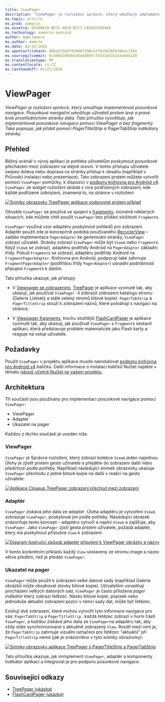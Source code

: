 ```yaml
---
title: ViewPager
description: "ViewPager je rozložení správce, který umožňuje implementovat posunkové navigace. Posunkové navigační umožňuje uživateli prstem levé a pravé krok prostřednictvím stránky data. Tato příručka vysvětluje, jak implementovat posunkové navigace pomocí ViewPager a bez fragmenty. Také popisuje, jak přidat pomocí PagerTitleStrip a PagerTabStrip indikátory stránky."
ms.topic: article
ms.prod: xamarin
ms.assetid: D42896C0-DE7C-4818-B171-CB2D5E5DD46A
ms.technology: xamarin-android
author: mgmclemore
ms.author: mamcle
ms.date: 02/15/2018
ms.openlocfilehash: 80ba525b87d2008f290e32fde56265630bac729a
ms.sourcegitcommit: 6cd40d190abe38edd50fc74331be15324a845a28
ms.translationtype: MT
ms.contentlocale: cs-CZ
ms.lasthandoff: 02/27/2018
---
```

# <a name="viewpager"></a>ViewPager

_ViewPager je rozložení správce, který umožňuje implementovat posunkové navigace. Posunkové navigační umožňuje uživateli prstem levé a pravé krok prostřednictvím stránky data. Tato příručka vysvětluje, jak implementovat posunkové navigace pomocí ViewPager a bez fragmenty. Také popisuje, jak přidat pomocí PagerTitleStrip a PagerTabStrip indikátory stránky._

<a name="overview" />
 
## <a name="overview"></a>Přehled

Běžný scénář v vývoj aplikací je potřeba uživatelům poskytnout posunkové přecházení mezi zobrazení na stejné úrovni. V tomto přístupu uživatele swipes doleva nebo doprava na stránky přístup k obsahu (například v Průvodci instalací nebo prezentace). Tato zobrazení prstem můžete vytvořit pomocí `ViewPager` pomůcky, k dispozici v [podporu knihovna pro Android v4](https://www.nuget.org/packages/Xamarin.Android.Support.v4/). `ViewPager` Je widget rozložení skládá z více podřízených zobrazení, kde každé podřízené zobrazení, znamená to, na stránce v rozložení: 

[![Snímky obrazovky TreePager aplikace vodorovné prstem příklad](images/01-intro-sml.png)](images/01-intro.png)

Obvykle `ViewPager` se používá ve spojení s [fragmenty](https://developer.xamarin.com/guides/android/platform_features/fragments/), nicméně některých situacích, kde můžete chtít použít `ViewPager` bez přidání složitosti `Fragment`s.

`ViewPager` využívá vzor adaptéru poskytnout pohledů pro zobrazení. Adaptér použít zde je koncepčně podobá používaného [RecyclerView](~/android/user-interface/layouts/recycler-view/index.md) &ndash; zadáte implementace `PagerAdapter` ke generování stránky, `ViewPager` zobrazí uživateli. Stránky zobrazí `ViewPager` může být `View`s nebo `Fragment`s. Když `View`s se zobrazí, adaptéru podtřídy Android na `PagerAdapter` základní třídy. Pokud `Fragment`s se zobrazí, adaptéru podtřídy Android na `FragmentPagerAdapter`. Knihovna pro Android, podporují také zahrnuje `FragmentPagerAdapter` (podtřídou třídy `PagerAdapter`) usnadní podrobnosti připojení `Fragment`s k datům. 

Tato příručka ukazuje, jak přístupy: 

-   V [Viewpager se zobrazeními](~/android/user-interface/controls/view-pager/viewpager-and-views.md), [TreePager](https://developer.xamarin.com/samples/monodroid/UserInterface/TreePager/) je aplikace vyvinuté tak, aby ukazují, jak používat `ViewPager` -li zobrazit zobrazení katalogu stromu (Galerie Listnatý a stále zelený stromů bitové kopie). 
    `PagerTabStrip`  a `PagerTitleStrip` slouží k zobrazení názvů, které pomáhají s navigaci na stránce.

-   V [Viewpager fragmenty](~/android/user-interface/controls/view-pager/viewpager-and-fragments.md), trochu složitější [FlashCardPager](https://developer.xamarin.com/samples/monodroid/UserInterface/TreePager/) je aplikace vyvinuté tak, aby ukazují, jak používat `ViewPager` s `Fragment`s sestavit aplikaci, která představuje problém matematické jako Flash karty a reaguje na vstup uživatele. 

<a name="requirements" />

## <a name="requirements"></a>Požadavky

Použít `ViewPager` v projektu aplikace musíte nainstalovat [podporu knihovna pro Android v4](https://www.nuget.org/packages/Xamarin.Android.Support.v4/) balíčku. Další informace o instalaci balíčků NuGet najdete v tématu [návod: včetně NuGet ve vašem projektu](https://docs.microsoft.com/visualstudio/mac/nuget-walkthrough). 

<a name="architecture" />
 
## <a name="architecture"></a>Architektura

Tři součásti jsou používány pro implementaci posunkové navigace pomocí `ViewPager`:

-   ViewPager
-   Adaptér
-   Ukazatel na pager

Každou z těchto součástí je uveden níže.


<a name="viewpager" />

### <a name="viewpager"></a>ViewPager

`ViewPager` je Správce rozložení, který zobrazí kolekce `View`s jeden najednou. Úlohy je zjistit prstem gesto uživatele a přejděte do zobrazení další nebo předchozí podle potřeby. Například následující snímek obrazovky ukazuje `ViewPager` přechodu z jedné bitové kopie na další v reakci na gesto uživatele: 

[![Aplikace Closeup TreePager zobrazení přechod mezi zobrazení](images/02-transition-sml.png)](images/02-transition.png)


<a name="adapter" />

### <a name="adapter"></a>Adaptér

`ViewPager` získává jeho data ze *adaptér*. Úloha adaptéru je vytvoření `View`s zobrazuje `ViewPager`, poskytovat jim podle potřeby. Následující obrázek znázorňuje tento koncept &ndash; adaptéru vytvoří a naplní `View`s a zajišťuje, aby `ViewPager`. Jako `ViewPager` zjistí gesta prstem uživatele, požádá adaptér, který má poskytnout příslušné `View` k zobrazení: 

[![Diagram ilustrující způsob adaptér připojení k ViewPager obrázky a názvy](images/03-adapter-sml.png)](images/03-adapter.png)

V tomto konkrétním příkladu každý `View` sestavený ze stromu image a název větve předtím, než je předán `ViewPager`. 


<a name="indicator" />

### <a name="pager-indicator"></a>Ukazatel na pager

`ViewPager` může použít k zobrazení velké datové sady (například Galerie obrázků může obsahovat stovky bitové kopie). Uživatelům usnadňují procházení velkých datových sad, `ViewPager` je často přiložena *pager indikátor* který zobrazí řetězec. Název bitové kopie, popisek nebo jednoduše aktuální zobrazení pozici v rámci sady dat, může být řetězec. 

Existují dvě zobrazení, které mohou vytvořit tyto informace navigace pro vás: `PagerTabStrip` a `PagerTitleStrip.` každá řetězec zobrazí v horní části `ViewPager`, a každou získává jeho data ze `ViewPager`na adaptéru tak, aby vždy stále synchronizované s aktuálně zobrazený `View`. Rozdíl mezi nimi je, že `PagerTabStrip` zahrnuje vizuální označení pro řetězec "aktuální" při `PagerTitleStrip` nemá (jak je znázorněno v tyto snímky obrazovky): 

[![Snímky obrazovky aplikace TreePager s PagerTitleStrip a PagerTabStrip](images/04-comparison-sml.png)](images/04-comparison.png)

Tato příručka ukazuje, jak immplement `ViewPager`, adaptér a komponenty Indikátor aplikací a integrovat je pro podporu posunkové navigace. 



## <a name="related-links"></a>Související odkazy

- [TreePager (ukázka)](https://developer.xamarin.com/samples/monodroid/UserInterface/TreePager)
- [FlashCardPager (ukázka)](https://developer.xamarin.com/samples/monodroid/UserInterface/FlashCardPager)
